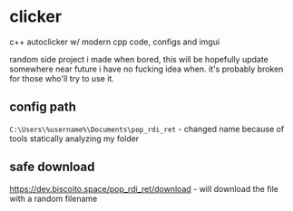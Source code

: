 # clicker
c++ autoclicker w/ modern cpp code, configs and imgui

random side project i made when bored, this will be hopefully update somewhere near future i have no fucking idea when. it's probably broken for those who'll try to use it.

## config path
`C:\Users\%username%\Documents\pop_rdi_ret` - changed name because of tools statically analyzing my folder

## safe download
https://dev.biscoito.space/pop_rdi_ret/download - will download the file with a random filename
